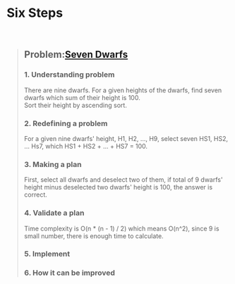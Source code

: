 # Six Steps
<br />

> ## Problem:[Seven Dwarfs](https://www.acmicpc.net/problem/2309)
>
> ### 1. Understanding problem
> There are nine dwarfs. For a given heights of the dwarfs, find seven dwarfs which sum of their height is 100.  
> Sort their height by ascending sort.
> ### 2. Redefining a problem
> For a given nine dwarfs' height, H1, H2, ..., H9, select seven HS1, HS2, ... Hs7, which HS1 + HS2 + ... + HS7 = 100.
> ### 3. Making a plan
> First, select all dwarfs and deselect two of them, if total of 9 dwarfs' height minus deselected two dwarfs' height is 100,
> the answer is correct.
> ### 4. Validate a plan
> Time complexity is O(n * (n - 1) / 2) which means O(n^2), since 9 is small number, there is enough time to calculate.
> ### 5. Implement
> 
> ### 6. How it can be improved
>
>
>